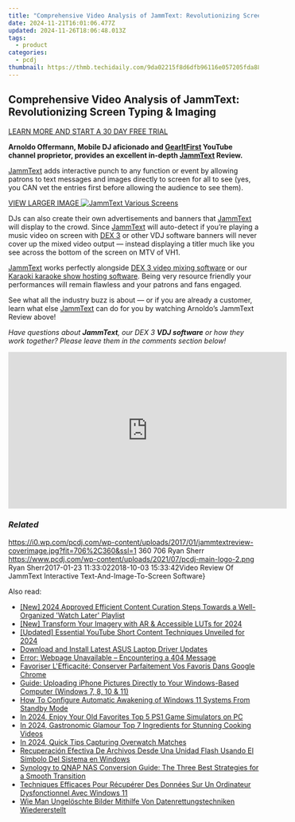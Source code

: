 ```yaml
---
title: "Comprehensive Video Analysis of JammText: Revolutionizing Screen Typing & Imaging"
date: 2024-11-21T16:01:06.477Z
updated: 2024-11-26T18:06:48.013Z
tags:
  - product
categories:
  - pcdj
thumbnail: https://thmb.techidaily.com/9da02215f8d6dfb96116e057205fda88318f3946fc84dd604ea06497c2a68e23.jpg
---
```


## Comprehensive Video Analysis of JammText: Revolutionizing Screen Typing & Imaging

[LEARN MORE AND START A 30 DAY FREE TRIAL](https://mixcityinc.com/jammtext.html?ref=8943&utm%5Fsource=PCDJ&utm%5Fmedium=referral&utm%5Fcampaign=PCDJ)

**Arnoldo Offermann, Mobile DJ aficionado and [GearItFirst](https://www.youtube.com/channel/UCmPtkNWJS6qUpl4u8cEubwA) YouTube channel proprietor, provides an excellent in-depth [JammText](https://tools.techidaily.com/pcdj/products/) Review.**

[JammText](https://tools.techidaily.com/pcdj/products/) adds interactive punch to any function or event by allowing patrons to text messages and images directly to screen for all to see (yes, you CAN vet the entries first before allowing the audience to see them).

[VIEW LARGER IMAGE ![JammText Various Screens](https://i1.wp.com/pcdj.com/wp-content/uploads/2016/10/JammText-3-Screen-image.jpg?fit=300%2C180&ssl=1 "JammText Various Screens")](https://i1.wp.com/pcdj.com/wp-content/uploads/2016/10/JammText-3-Screen-image.jpg?fit=835%2C500&ssl=1)

DJs can also create their own advertisements and banners that [JammText](https://tools.techidaily.com/pcdj/products/) will display to the crowd. Since [JammText](https://tools.techidaily.com/pcdj/products/) will auto-detect if you’re playing a music video on screen with [DEX 3](https://tools.techidaily.com/pcdj/products/) or other VDJ software banners will never cover up the mixed video output — instead displaying a titler much like you see across the bottom of the screen on MTV of VH1.

[JammText](https://tools.techidaily.com/pcdj/products/) works perfectly alongside [DEX 3 video mixing software](https://tools.techidaily.com/pcdj/products/) or our [Karaoki karaoke show hosting software](https://tools.techidaily.com/pcdj/products/). Being very resource friendly your performances will remain flawless and your patrons and fans engaged.

See what all the industry buzz is about — or if you are already a customer, learn what else [JammText](https://tools.techidaily.com/pcdj/products/) can do for you by watching Arnoldo’s JammText Review above!

_Have questions about **JammText**, our DEX 3 **VDJ software** or how they work together? Please leave them in the comments section below!_

<!-- affiliate ads begin -->
<iframe width="560" height="315" src="https://www.youtube.com/embed/43goO8X0iX0?si=48Cqf6td2q_6T6h3&autoplay=1" title="YouTube video player" frameborder="0" allow="accelerometer; autoplay; clipboard-write; encrypted-media; gyroscope; picture-in-picture; web-share" referrerpolicy="strict-origin-when-cross-origin" allowfullscreen></iframe>
<!-- affiliate ads end -->

### _Related_

https://i0.wp.com/pcdj.com/wp-content/uploads/2017/01/jammtextreview-coverimage.jpg?fit=706%2C360&ssl=1 360 706 Ryan Sherr https://www.pcdj.com/wp-content/uploads/2021/07/pcdj-main-logo-2.png Ryan Sherr2017-01-23 11:33:022018-10-03 15:33:42Video Review Of JammText Interactive Text-And-Image-To-Screen Software}

<ins class="adsbygoogle"
     style="display:block"
     data-ad-format="autorelaxed"
     data-ad-client="ca-pub-7571918770474297"
     data-ad-slot="1223367746"></ins>

<ins class="adsbygoogle"
     style="display:block"
     data-ad-client="ca-pub-7571918770474297"
     data-ad-slot="8358498916"
     data-ad-format="auto"
     data-full-width-responsive="true"></ins>

<span class="atpl-alsoreadstyle">Also read:</span>
<div><ul>
<li><a href="https://facebook-video-footage.techidaily.com/new-2024-approved-efficient-content-curation-steps-towards-a-well-organized-watch-later-playlist/"><u>[New] 2024 Approved Efficient Content Curation Steps Towards a Well-Organized 'Watch Later' Playlist</u></a></li>
<li><a href="https://article-tips.techidaily.com/new-transform-your-imagery-with-ar-and-accessible-luts-for-2024/"><u>[New] Transform Your Imagery with AR & Accessible LUTs for 2024</u></a></li>
<li><a href="https://youtube-data.techidaily.com/ed-essential-youtube-short-content-techniques-unveiled-for-2024/"><u>[Updated] Essential YouTube Short Content Techniques Unveiled for 2024</u></a></li>
<li><a href="https://win-amazing.techidaily.com/download-and-install-latest-asus-laptop-driver-updates/"><u>Download and Install Latest ASUS Laptop Driver Updates</u></a></li>
<li><a href="https://discover-bits.techidaily.com/error-webpage-unavailable-encountering-a-404-message/"><u>Error: Webpage Unavailable – Encountering a 404 Message</u></a></li>
<li><a href="https://discover-bits.techidaily.com/favoriser-lefficacite-conserver-parfaitement-vos-favoris-dans-google-chrome/"><u>Favoriser L'Efficacité: Conserver Parfaitement Vos Favoris Dans Google Chrome</u></a></li>
<li><a href="https://discover-bits.techidaily.com/guide-uploading-iphone-pictures-directly-to-your-windows-based-computer-windows-7-8-10-and-11/"><u>Guide: Uploading iPhone Pictures Directly to Your Windows-Based Computer (Windows 7, 8, 10 & 11)</u></a></li>
<li><a href="https://discover-bits.techidaily.com/how-to-configure-automatic-awakening-of-windows-11-systems-from-standby-mode/"><u>How To Configure Automatic Awakening of Windows 11 Systems From Standby Mode</u></a></li>
<li><a href="https://on-screen-recording.techidaily.com/in-2024-enjoy-your-old-favorites-top-5-ps1-game-simulators-on-pc/"><u>In 2024, Enjoy Your Old Favorites Top 5 PS1 Game Simulators on PC</u></a></li>
<li><a href="https://some-techniques.techidaily.com/in-2024-gastronomic-glamour-top-7-ingredients-for-stunning-cooking-videos/"><u>In 2024, Gastronomic Glamour Top 7 Ingredients for Stunning Cooking Videos</u></a></li>
<li><a href="https://desktop-recording.techidaily.com/in-2024-quick-tips-capturing-overwatch-matches/"><u>In 2024, Quick Tips Capturing Overwatch Matches</u></a></li>
<li><a href="https://discover-bits.techidaily.com/recuperacion-efectiva-de-archivos-desde-una-unidad-flash-usando-el-simbolo-del-sistema-en-windows/"><u>Recuperación Efectiva De Archivos Desde Una Unidad Flash Usando El Símbolo Del Sistema en Windows</u></a></li>
<li><a href="https://discover-bits.techidaily.com/synology-to-qnap-nas-conversion-guide-the-three-best-strategies-for-a-smooth-transition/"><u>Synology to QNAP NAS Conversion Guide: The Three Best Strategies for a Smooth Transition</u></a></li>
<li><a href="https://win-great.techidaily.com/techniques-efficaces-pour-recuperer-des-donnees-sur-un-ordinateur-dysfonctionnel-avec-windows-11/"><u>Techniques Efficaces Pour Récupérer Des Données Sur Un Ordinateur Dysfonctionnel Avec Windows 11</u></a></li>
<li><a href="https://win-advanced.techidaily.com/wie-man-ungeloschte-bilder-mithilfe-von-datenrettungstechniken-wiedererstellt/"><u>Wie Man Ungelöschte Bilder Mithilfe Von Datenrettungstechniken Wiedererstellt</u></a></li>
</ul></div>

